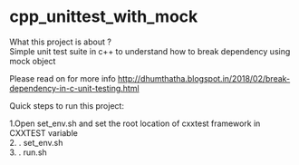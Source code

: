 # cpp_unittest_with_mock
What this project is about ?  
Simple unit test suite in c++ to understand how to break dependency using mock object

Please read on for more info 
http://dhumthatha.blogspot.in/2018/02/break-dependency-in-c-unit-testing.html

Quick steps to run this project:

1.Open set_env.sh and set the root location of cxxtest framework in CXXTEST variable  
2.     . set_env.sh  
3.     . run.sh  

